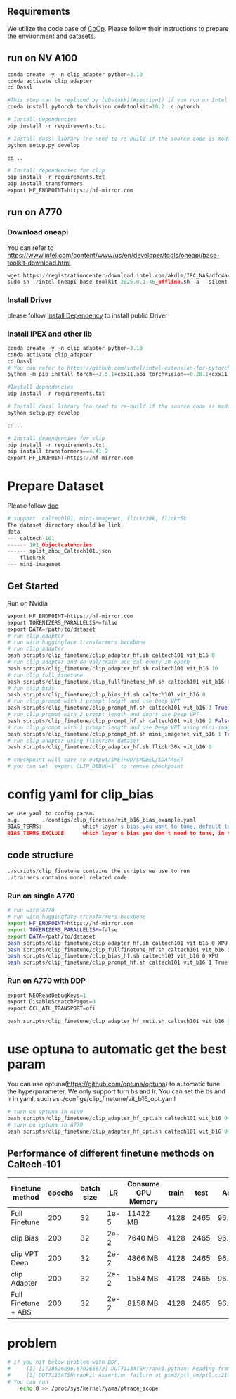 ## Requirements

We utilize the code base of [CoOp](https://github.com/KaiyangZhou/CoOp). Please follow their instructions to prepare the environment and datasets.

## run on NV A100

```python
conda create -y -n clip_adapter python=3.10
conda activate clip_adapter
cd Dassl

#This step can be replaced by [ubstakk](#section1) if you run on Intel Arc 770
conda install pytorch torchvision cudatoolkit=10.2 -c pytorch

# Install dependencies
pip install -r requirements.txt

# Install dassl library (no need to re-build if the source code is modified)
python setup.py develop

cd ..

# Install dependencies for clip
pip install -r requirements.txt
pip install transformers
export HF_ENDPOINT=https://hf-mirror.com
```

## run on A770

### Download oneapi

You can refer to https://www.intel.com/content/www/us/en/developer/tools/oneapi/base-toolkit-download.html

```python
wget https://registrationcenter-download.intel.com/akdlm/IRC_NAS/dfc4a434-838c-4450-a6fe-2fa903b75aa7/intel-oneapi-base-toolkit-2025.0.1.46_offline.sh
sudo sh ./intel-oneapi-base-toolkit-2025.0.1.46_offline.sh -a --silent --cli --eula accept
```

### Install Driver

please follow [Install Dependency](./doc/install_dependency.md) to install public Driver

### Install IPEX and other lib

```python
conda create -y -n clip_adapter python=3.10
conda activate clip_adapter
cd Dassl
# You can refer to https://github.com/intel/intel-extension-for-pytorch for latest command
python -m pip install torch==2.5.1+cxx11.abi torchvision==0.20.1+cxx11.abi torchaudio==2.5.1+cxx11.abi intel-extension-for-pytorch==2.5.10+xpu oneccl_bind_pt==2.5.0+xpu --extra-index-url https://pytorch-extension.intel.com/release-whl/stable/xpu/us/
```

```python
#Install dependencies
pip install -r requirements.txt

# Install dassl library (no need to re-build if the source code is modified)
python setup.py develop

cd ..

# Install dependencies for clip
pip install -r requirements.txt
pip install transformers==4.41.2
export HF_ENDPOINT=https://hf-mirror.com
```

# Prepare Dataset

Please follow [doc](./doc/Prepare_dataset.md)

```python
# support  caltech101, mini-imagenet, flickr30k, flickr5k
The dataset directory should be link
data
--- caltech-101
------ 101_Objectcatehories
------ split_zhou_Caltech101.json
--- flickr5k
--- mini-imagenet
```

## Get Started

Run on Nvidia

```python
export HF_ENDPOINT=https://hf-mirror.com
export TOKENIZERS_PARALLELISM=false
export DATA=/path/to/dataset
# run clip_adapter
# run with huggingface transformers backbone
# run clip_adapter
bash scripts/clip_finetune/clip_adapter_hf.sh caltech101 vit_b16 0
# run clip_adapter and do val/train acc cal every 10 epoch
bash scripts/clip_finetune/clip_adapter_hf.sh caltech101 vit_b16 10
# run clip_full_finetune
bash scripts/clip_finetune/clip_fullfinetune_hf.sh caltech101 vit_b16 0
# run clip_bias
bash scripts/clip_finetune/clip_bias_hf.sh caltech101 vit_b16 0
# run clip_prompt with 1 prompt length and use Deep VPT
bash scripts/clip_finetune/clip_prompt_hf.sh caltech101 vit_b16 1 True 0
# run clip_prompt with 2 prompt length and don't use Deep VPT
bash scripts/clip_finetune/clip_prompt_hf.sh caltech101 vit_b16 2 False 0
# run clip_prompt with 1 prompt length and use Deep VPT using mini-imagenet dataset
bash scripts/clip_finetune/clip_prompt_hf.sh mini_imagenet vit_b16 1 True 0
# run clip_adapter using flickr30k dataset
bash scripts/clip_finetune/clip_adapter_hf.sh flickr30k vit_b16 0

# checkpoint will save to output/$METHOD/$MODEL/$DATASET
# you can set `export CLIP_DEBUG=1` to remove checkpoint
```

# config yaml for clip_bias

```python
we use yaml to config param.
e.g.       ./configs/clip_finetune/vit_b16_bias_example.yaml
BIAS_TERMS:             which layer's bias you want to tune, default to tune all bias layer, in this config we tune the layer with attn or mlp in name
BIAS_TERMS_EXCLUDE      which layer's bias you don't need to tune, in this config we don't tune text_encoder
```

## code structure

```python
./scripts/clip_finetune contains the scripts we use to run
./trainers contains model related code
```

### Run on single A770

```bash
# run with A770
# run with huggingface transformers backbone
export HF_ENDPOINT=https://hf-mirror.com
export TOKENIZERS_PARALLELISM=false
export DATA=/path/to/dataset
bash scripts/clip_finetune/clip_adapter_hf.sh caltech101 vit_b16 0 XPU
bash scripts/clip_finetune/clip_fullfinetune_hf.sh caltech101 vit_b16 0 XPU
bash scripts/clip_finetune/clip_bias_hf.sh caltech101 vit_b16 0 XPU
bash scripts/clip_finetune/clip_prompt_hf.sh caltech101 vit_b16 1 True 0 XPU

```

### Run on A770 with DDP

```python
export NEOReadDebugKeys=1
export DisableScratchPages=0
export CCL_ATL_TRANSPORT=ofi

bash scripts/clip_finetune/clip_adapter_hf_muti.sh caltech101 vit_b16 0 XPU
```

# use optuna to automatic get the best param

You can use optuna(https://github.com/optuna/optuna) to automatic tune the hyperparameter.
We only support turn bs and lr.
You can set the bs and lr in yaml, such as ./configs/clip_finetune/vit_b16_opt.yaml

```python
# turn on optuna in A100
bash scripts/clip_finetune/clip_adapter_hf_opt.sh caltech101 vit_b16 0 cuda 1
# turn on optuna in A770
bash scripts/clip_finetune/clip_adapter_hf_opt.sh caltech101 vit_b16 0 XPU 1
```

## Performance of different finetune methods on Caltech-101

| Finetune method     | epochs | batch size | LR   | Consume GPU Memory | train | test | Acc   | Consume Time |
| ------------------- | ------ | ---------- | ---- | ------------------ | ----- | ---- | ----- | ------------ |
| Full Finetune       | 200    | 32         | 1e-5 | 11422 MB           | 4128  | 2465 | 96.9% | 311.75 Min   |
| clip Bias           | 200    | 32         | 2e-2 | 7640 MB            | 4128  | 2465 | 96.4% | 224.03 Min   |
| clip VPT Deep       | 200    | 32         | 2e-2 | 4866 MB            | 4128  | 2465 | 96.7% | 172 Min      |
| clip Adapter        | 200    | 32         | 2e-2 | 1584 MB            | 4128  | 2465 | 96.3% | 95.46 Min    |
| Full Finetune + ABS | 200    | 32         | 2e-2 | 8158 MB            | 4128  | 2465 | 96.5% | 110.08 Min   |

# problem

```bash
# if you hit below problem with DDP,
#     [1] [1728626096.870265672] DUT7113ATSM:rank1.python: Reading from remote process' memory failed. Disabling CMA support
#     [1] DUT7113ATSM:rank1: Assertion failure at psm3/ptl_am/ptl.c:210: nbytes == req->req_data.recv_msglen
# You can run
    echo 0 >> /proc/sys/kernel/yama/ptrace_scope
```
